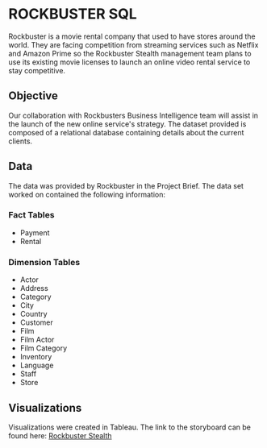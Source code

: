 # ROCKBUSTER SQL
Rockbuster is a movie rental company that used to have stores around the world. They are facing competition from streaming services such as Netflix and Amazon Prime so the Rockbuster Stealth management team plans to use its existing movie licenses to launch an online video rental service to stay competitive.

## Objective
Our collaboration with Rockbusters Business Intelligence team will assist in the launch of the new online service's strategy. The dataset provided is composed of a relational database containing details about the current clients.

## Data
The data was provided by Rockbuster in the Project Brief. The data set worked on contained the following information:

### Fact Tables
- Payment
- Rental

### Dimension Tables
- Actor
- Address
- Category
- City
- Country
- Customer
- Film
- Film Actor
- Film Category
- Inventory
- Language
- Staff
- Store
## Visualizations
Visualizations were created in Tableau. The link to the storyboard can be found here: [Rockbuster Stealth](https://public.tableau.com/app/profile/sam.vaillancourt/viz/RockbusterStealth3_10/SalesbyContinent)
